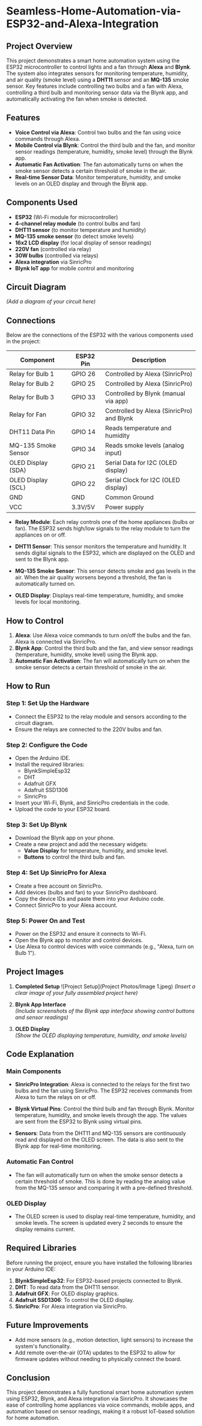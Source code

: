 # Seamless-Home-Automation-via-ESP32-and-Alexa-Integration

## Project Overview

This project demonstrates a smart home automation system using the ESP32 microcontroller to control lights and a fan through **Alexa** and **Blynk**. The system also integrates sensors for monitoring temperature, humidity, and air quality (smoke level) using a **DHT11** sensor and an **MQ-135** smoke sensor. Key features include controlling two bulbs and a fan with Alexa, controlling a third bulb and monitoring sensor data via the Blynk app, and automatically activating the fan when smoke is detected.

## Features

- **Voice Control via Alexa**: Control two bulbs and the fan using voice commands through Alexa.
- **Mobile Control via Blynk**: Control the third bulb and the fan, and monitor sensor readings (temperature, humidity, smoke level) through the Blynk app.
- **Automatic Fan Activation**: The fan automatically turns on when the smoke sensor detects a certain threshold of smoke in the air.
- **Real-time Sensor Data**: Monitor temperature, humidity, and smoke levels on an OLED display and through the Blynk app.

## Components Used

- **ESP32** (Wi-Fi module for microcontroller)
- **4-channel relay module** (to control bulbs and fan)
- **DHT11 sensor** (to monitor temperature and humidity)
- **MQ-135 smoke sensor** (to detect smoke levels)
- **16x2 LCD display** (for local display of sensor readings)
- **220V fan** (controlled via relay)
- **30W bulbs** (controlled via relays)
- **Alexa integration** via SinricPro
- **Blynk IoT app** for mobile control and monitoring

## Circuit Diagram

*(Add a diagram of your circuit here)*

## Connections

Below are the connections of the ESP32 with the various components used in the project:

| **Component**         | **ESP32 Pin** | **Description**                          |
|-----------------------|---------------|------------------------------------------|
| Relay for Bulb 1       | GPIO 26       | Controlled by Alexa (SinricPro)           |
| Relay for Bulb 2       | GPIO 25       | Controlled by Alexa (SinricPro)           |
| Relay for Bulb 3       | GPIO 33       | Controlled by Blynk (manual via app)      |
| Relay for Fan          | GPIO 32       | Controlled by Alexa (SinricPro) and Blynk |
| DHT11 Data Pin         | GPIO 14       | Reads temperature and humidity            |
| MQ-135 Smoke Sensor    | GPIO 34       | Reads smoke levels (analog input)         |
| OLED Display (SDA)     | GPIO 21       | Serial Data for I2C (OLED display)        |
| OLED Display (SCL)     | GPIO 22       | Serial Clock for I2C (OLED display)       |
| GND                    | GND           | Common Ground                             |
| VCC                    | 3.3V/5V       | Power supply                              |

- **Relay Module**: Each relay controls one of the home appliances (bulbs or fan). The ESP32 sends high/low signals to the relay module to turn the appliances on or off.
  
- **DHT11 Sensor**: This sensor monitors the temperature and humidity. It sends digital signals to the ESP32, which are displayed on the OLED and sent to the Blynk app.
  
- **MQ-135 Smoke Sensor**: This sensor detects smoke and gas levels in the air. When the air quality worsens beyond a threshold, the fan is automatically turned on.
  
- **OLED Display**: Displays real-time temperature, humidity, and smoke levels for local monitoring.

## How to Control

1. **Alexa**: Use Alexa voice commands to turn on/off the bulbs and the fan. Alexa is connected via SinricPro.
2. **Blynk App**: Control the third bulb and the fan, and view sensor readings (temperature, humidity, smoke level) using the Blynk app.
3. **Automatic Fan Activation**: The fan will automatically turn on when the smoke sensor detects a certain threshold of smoke in the air.

## How to Run

### Step 1: Set Up the Hardware

- Connect the ESP32 to the relay module and sensors according to the circuit diagram.
- Ensure the relays are connected to the 220V bulbs and fan.

### Step 2: Configure the Code

- Open the Arduino IDE.
- Install the required libraries:
  - BlynkSimpleEsp32
  - DHT
  - Adafruit GFX
  - Adafruit SSD1306
  - SinricPro
- Insert your Wi-Fi, Blynk, and SinricPro credentials in the code.
- Upload the code to your ESP32 board.

### Step 3: Set Up Blynk

- Download the Blynk app on your phone.
- Create a new project and add the necessary widgets:
  - **Value Display** for temperature, humidity, and smoke level.
  - **Buttons** to control the third bulb and fan.

### Step 4: Set Up SinricPro for Alexa

- Create a free account on SinricPro.
- Add devices (bulbs and fan) to your SinricPro dashboard.
- Copy the device IDs and paste them into your Arduino code.
- Connect SinricPro to your Alexa account.

### Step 5: Power On and Test

- Power on the ESP32 and ensure it connects to Wi-Fi.
- Open the Blynk app to monitor and control devices.
- Use Alexa to control devices with voice commands (e.g., "Alexa, turn on Bulb 1").

## Project Images

1. **Completed Setup**
   ![Project Setup](Project Photos/Image 1.jpeg)
   *(Insert a clear image of your fully assembled project here)*

3. **Blynk App Interface**  
   *(Include screenshots of the Blynk app interface showing control buttons and sensor readings)*

4. **OLED Display**  
   *(Show the OLED displaying temperature, humidity, and smoke levels)*

## Code Explanation

### Main Components

- **SinricPro Integration**: Alexa is connected to the relays for the first two bulbs and the fan using SinricPro. The ESP32 receives commands from Alexa to turn the relays on or off.
  
- **Blynk Virtual Pins**: Control the third bulb and fan through Blynk. Monitor temperature, humidity, and smoke levels through the app. The values are sent from the ESP32 to Blynk using virtual pins.

- **Sensors**: Data from the DHT11 and MQ-135 sensors are continuously read and displayed on the OLED screen. The data is also sent to the Blynk app for real-time monitoring.

### Automatic Fan Control

- The fan will automatically turn on when the smoke sensor detects a certain threshold of smoke. This is done by reading the analog value from the MQ-135 sensor and comparing it with a pre-defined threshold.

### OLED Display

- The OLED screen is used to display real-time temperature, humidity, and smoke levels. The screen is updated every 2 seconds to ensure the display remains current.

## Required Libraries

Before running the project, ensure you have installed the following libraries in your Arduino IDE:

1. **BlynkSimpleEsp32**: For ESP32-based projects connected to Blynk.
2. **DHT**: To read data from the DHT11 sensor.
3. **Adafruit GFX**: For OLED display graphics.
4. **Adafruit SSD1306**: To control the OLED display.
5. **SinricPro**: For Alexa integration via SinricPro.

## Future Improvements

- Add more sensors (e.g., motion detection, light sensors) to increase the system's functionality.
- Add remote over-the-air (OTA) updates to the ESP32 to allow for firmware updates without needing to physically connect the board.

## Conclusion

This project demonstrates a fully functional smart home automation system using ESP32, Blynk, and Alexa integration via SinricPro. It showcases the ease of controlling home appliances via voice commands, mobile apps, and automation based on sensor readings, making it a robust IoT-based solution for home automation.

